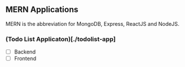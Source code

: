 ## MERN Applications
MERN is the abbreviation for MongoDB, Express, ReactJS and NodeJS.

### (Todo List Applicaton)[./todolist-app]
  - [ ] Backend
  - [ ] Frontend
